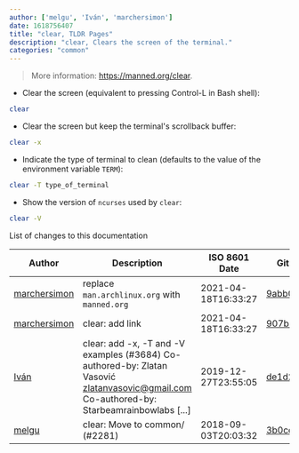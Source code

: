 ```yaml
---
author: ['melgu', 'Iván', 'marchersimon']
date: 1618756407
title: "clear, TLDR Pages"
description: "clear, Clears the screen of the terminal."
categories: "common"
---
```

> More information: <https://manned.org/clear>.

- Clear the screen (equivalent to pressing Control-L in Bash shell):

```bash
clear
```

- Clear the screen but keep the terminal's scrollback buffer:

```bash
clear -x
```

- Indicate the type of terminal to clean (defaults to the value of the environment variable `TERM`):

```bash
clear -T type_of_terminal
```

- Show the version of `ncurses` used by `clear`:

```bash
clear -V
```
List of changes to this documentation


Author | Description | ISO 8601 Date | GitHub link
------|-----|-----|-----
[marchersimon](mailto:marchersimon@zohomail.eu) | replace `man.archlinux.org` with `manned.org` | 2021-04-18T16:33:27 | [9abb079afb69](https://github.com/tldr-pages/tldr/commit/9abb079afb6972f3de61a30e1b3fb849ad4b68d9)
[marchersimon](mailto:marchersimon@zohomail.eu) | clear: add link | 2021-04-18T16:33:27 | [907b82779088](https://github.com/tldr-pages/tldr/commit/907b827790882ee9086eb4d20cf8e3059343048a)
[Iván](mailto:ivan@ivanhercaz.com) | clear: add -x, -T and -V examples (#3684) Co-authored-by: Zlatan Vasović <zlatanvasovic@gmail.com> Co-authored-by: Starbeamrainbowlabs [...] | 2019-12-27T23:55:05 | [de1d2d2249dc](https://github.com/tldr-pages/tldr/commit/de1d2d2249dc67b2a914d229a6bed2af8a8343d9)
[melgu](mailto:mail@melvin-gundlach.de) | clear: Move to common/ (#2281) | 2018-09-03T20:03:32 | [3b0cdb58dccb](https://github.com/tldr-pages/tldr/commit/3b0cdb58dccb1c115057a3043a143b7e22413e84)

